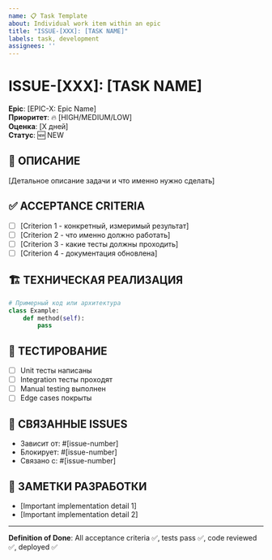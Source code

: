 ```yaml
---
name: 📋 Task Template  
about: Individual work item within an epic
title: "ISSUE-[XXX]: [TASK NAME]"
labels: task, development
assignees: ''
---
```


# ISSUE-[XXX]: [TASK NAME]

**Epic**: [EPIC-X: Epic Name]  
**Приоритет**: 🔥 [HIGH/MEDIUM/LOW]  
**Оценка**: [X дней]  
**Статус**: 🆕 NEW

## 🎯 ОПИСАНИЕ

[Детальное описание задачи и что именно нужно сделать]

## ✅ ACCEPTANCE CRITERIA

- [ ] [Criterion 1 - конкретный, измеримый результат]
- [ ] [Criterion 2 - что именно должно работать]  
- [ ] [Criterion 3 - какие тесты должны проходить]
- [ ] [Criterion 4 - документация обновлена]

## 🏗️ ТЕХНИЧЕСКАЯ РЕАЛИЗАЦИЯ

```python
# Примерный код или архитектура
class Example:
    def method(self):
        pass
```

## 🧪 ТЕСТИРОВАНИЕ

- [ ] Unit тесты написаны
- [ ] Integration тесты проходят
- [ ] Manual testing выполнен
- [ ] Edge cases покрыты

## 🔗 СВЯЗАННЫЕ ISSUES

- Зависит от: #[issue-number]
- Блокирует: #[issue-number]  
- Связано с: #[issue-number]

## 📝 ЗАМЕТКИ РАЗРАБОТКИ

- [Important implementation detail 1]
- [Important implementation detail 2]

---

**Definition of Done**: All acceptance criteria ✅, tests pass ✅, code reviewed ✅, deployed ✅ 